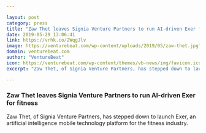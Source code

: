 ```yaml
---

layout: post
category: press
title: "Zaw Thet leaves Signia Venture Partners to run AI-driven Exer for fitness"
date: 2019-05-29 13:06:41
link: https://vrhk.co/2WqgJlv
image: https://venturebeat.com/wp-content/uploads/2019/05/zaw-thet.jpg?w=1200&strip=all
domain: venturebeat.com
author: "VentureBeat"
icon: https://venturebeat.com/wp-content/themes/vb-news/img/favicon.ico
excerpt: "Zaw Thet, of Signia Venture Partners, has stepped down to launch Exer, an artificial intelligence mobile technology platform for the fitness industry."

---
```


### Zaw Thet leaves Signia Venture Partners to run AI-driven Exer for fitness

Zaw Thet, of Signia Venture Partners, has stepped down to launch Exer, an artificial intelligence mobile technology platform for the fitness industry.